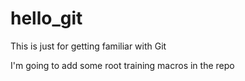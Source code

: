 # hello_git
This is just for getting familiar with Git

I'm going to add some root training macros in the repo
